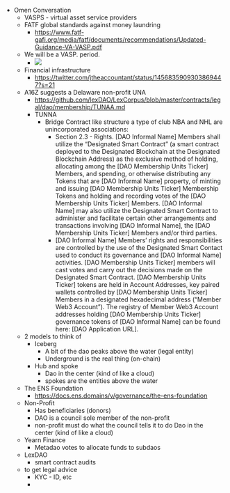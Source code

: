 - Omen Conversation
    - VASPS - virtual asset service providers
    - FATF global standards against money laundring
        - https://www.fatf-gafi.org/media/fatf/documents/recommendations/Updated-Guidance-VA-VASP.pdf
    - We will be a VASP. period.
        - ![](https://cdn.discordapp.com/attachments/906703102189633626/907000356842663976/unknown.png)
    - Financial infrastructure
        - https://twitter.com/jtheaccountant/status/1456835909303869447?s=21
    - A16Z suggests a Delaware non-profit UNA
        - https://github.com/lexDAO/LexCorpus/blob/master/contracts/legal/dao/membership/TUNAA.md
        - TUNNA
            - Bridge Contract like structure a type of club NBA and NHL are unincorporated associations:
                - Section 2.3 - Rights. [DAO Informal Name] Members shall utilize the “Designated Smart Contract” (a smart contract deployed to the Designated Blockchain at the Designated Blockchain Address) as the exclusive method of holding, allocating among the [DAO Membership Units Ticker] Members, and spending, or otherwise distributing any Tokens that are [DAO Informal Name] property, of minting and issuing [DAO Membership Units Ticker] Membership Tokens and holding and recording votes of the [DAO Membership Units Ticker] Members. [DAO Informal Name] may also utilize the Designated Smart Contract to administer and facilitate certain other arrangements and transactions involving [DAO Informal Name], the [DAO Membership Units Ticker] Members and/or third parties.
                - [DAO Informal Name] Members’ rights and responsibilities are controlled by the use of the Designated Smart Contact used to conduct its governance and [DAO Informal Name] activities. [DAO Membership Units Ticker] members will cast votes and carry out the decisions made on the Designated Smart Contract. [DAO Membership Units Ticker] tokens are held in Account Addresses, key paired wallets controlled by [DAO Membership Units Ticker] Members in a designated hexadecimal address (“Member Web3 Account”). The registry of Member Web3 Account addresses holding [DAO Membership Units Ticker] governance tokens of [DAO Informal Name] can be found here: [DAO Application URL].
    - 2 models to think of
        - Iceberg
            - A bit of the dao peaks above the water (legal entity)
            - Underground is the real thing (on-chain)
        - Hub and spoke
            - Dao in the center (kind of like a cloud)
            - spokes are the entities above the water
    - The ENS Foundation
        - https://docs.ens.domains/v/governance/the-ens-foundation
    - Non-Profit
        - Has beneficiaries (donors)
        - DAO is a council sole member of the non-profit
        - non-profit must do what the council tells it to do Dao in the center (kind of like a cloud)
    - Yearn Finance
        - Metadao votes to allocate funds to subdaos
    - LexDAO 
        - smart contract audits
    - to get legal advice
        - KYC - ID, etc
        - 
